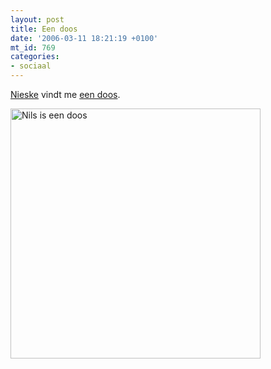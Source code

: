 ```yaml
---
layout: post
title: Een doos
date: '2006-03-11 18:21:19 +0100'
mt_id: 769
categories:
- sociaal
---
```

<a href="http://nieske.livejournal.com/">Nieske</a> vindt me <a href="http://wiki.ehow.com/Create-a-Product-Box-in-Photoshop">een doos</a>.

<img src="{{ site.url }}/images/nils-doos.png" width="400" alt="Nils is een doos" />
